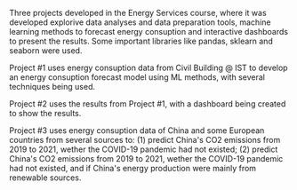 Three projects developed in the Energy Services course, where it was developed explorive data analyses and data preparation tools, machine learning methods to forecast energy consuption and
interactive dashboards to present the results. Some important libraries like pandas, sklearn and seaborn were used.

Project #1 uses energy consuption data from Civil Building @ IST to develop an energy consuption forecast model using ML methods, with several techniques being used.

Project #2 uses the results from Project #1, with a dashboard being created to show the results.

Project #3 uses energy consuption data of China and some European countries from several sources to: 
(1) predict China's CO2 emissions from 2019 to 2021, wether the COVID-19 pandemic had not existed; 
(2) predict China's CO2 emissions from 2019 to 2021, wether the COVID-19 pandemic had not existed, and if China's energy production were mainly from renewable sources.
